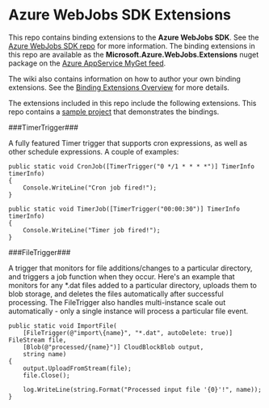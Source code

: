 ﻿Azure WebJobs SDK Extensions
===
This repo contains binding extensions to the **Azure WebJobs SDK**. See the [Azure WebJobs SDK repo](https://github.com/Azure/azure-webjobs-sdk) for more information. The binding extensions in this repo are available as the **Microsoft.Azure.WebJobs.Extensions** nuget package on the [Azure AppService MyGet feed](https://www.myget.org/gallery/azure-appservice).

The wiki also contains information on how to author your own binding extensions. See the [Binding Extensions Overview](https://github.com/Azure/azure-webjobs-sdk-extensions/wiki/Binding-Extensions-Overview) for more details.

The extensions included in this repo include the following extensions. This repo contains a [sample project](https://github.com/Azure/azure-webjobs-sdk-extensions/blob/master/src/ExtensionsSample/Program.cs) that demonstrates the bindings.

###TimerTrigger###

A fully featured Timer trigger that supports cron expressions, as well as other schedule expressions. A couple of examples:

    public static void CronJob([TimerTrigger("0 */1 * * * *")] TimerInfo timerInfo)
    {
        Console.WriteLine("Cron job fired!");
    }

    public static void TimerJob([TimerTrigger("00:00:30")] TimerInfo timerInfo)
    {
        Console.WriteLine("Timer job fired!");
    }
    
###FileTrigger###

A trigger that monitors for file additions/changes to a particular directory, and triggers a job function when they occur. Here's an example that monitors for any *.dat files added to a particular directory, uploads them to blob storage, and deletes the files automatically after successful processing. The FileTrigger also handles multi-instance scale out automatically - only a single instance will process a particular file event.

    public static void ImportFile(
        [FileTrigger(@"import\{name}", "*.dat", autoDelete: true)] FileStream file,
        [Blob(@"processed/{name}")] CloudBlockBlob output,
        string name)
    {
        output.UploadFromStream(file);
        file.Close();

        log.WriteLine(string.Format("Processed input file '{0}'!", name));
    }
